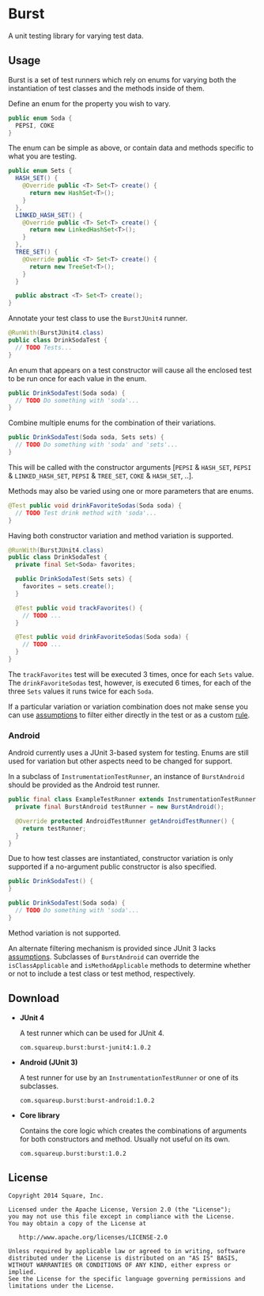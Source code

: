 Burst
=====

A unit testing library for varying test data.



Usage
-----

Burst is a set of test runners which rely on enums for varying both the instantiation of test
classes and the methods inside of them.

Define an enum for the property you wish to vary.
```java
public enum Soda {
  PEPSI, COKE
}
```
The enum can be simple as above, or contain data and methods specific to what you are testing.
```java
public enum Sets {
  HASH_SET() {
    @Override public <T> Set<T> create() {
      return new HashSet<T>();
    }
  },
  LINKED_HASH_SET() {
    @Override public <T> Set<T> create() {
      return new LinkedHashSet<T>();
    }
  },
  TREE_SET() {
    @Override public <T> Set<T> create() {
      return new TreeSet<T>();
    }
  }

  public abstract <T> Set<T> create();
}
```

Annotate your test class to use the `BurstJUnit4` runner.
```java
@RunWith(BurstJUnit4.class)
public class DrinkSodaTest {
  // TODO Tests...
}
```

An enum that appears on a test constructor will cause all the enclosed test to be run once for each
value in the enum.
```java
public DrinkSodaTest(Soda soda) {
  // TODO Do something with 'soda'...
}
```

Combine multiple enums for the combination of their variations.
```java
public DrinkSodaTest(Soda soda, Sets sets) {
  // TODO Do something with 'soda' and 'sets'...
}
```
This will be called with the constructor arguments
[`PEPSI` & `HASH_SET`, `PEPSI` & `LINKED_HASH_SET`, `PEPSI` & `TREE_SET`, `COKE` & `HASH_SET`, ..].

Methods may also be varied using one or more parameters that are enums.
```java
@Test public void drinkFavoriteSodas(Soda soda) {
  // TODO Test drink method with 'soda'...
}
```

Having both constructor variation and method variation is supported.
```java
@RunWith(BurstJUnit4.class)
public class DrinkSodaTest {
  private final Set<Soda> favorites;

  public DrinkSodaTest(Sets sets) {
    favorites = sets.create();
  }

  @Test public void trackFavorites() {
    // TODO ...
  }

  @Test public void drinkFavoriteSodas(Soda soda) {
    // TODO ...
  }
}
```
The `trackFavorites` test will be executed 3 times, once for each `Sets` value. The
`drinkFavoriteSodas` test, however, is executed 6 times, for each of the three `Sets` values it
runs twice for each `Soda`.

If a particular variation or variation combination does not make sense you can use [assumptions][1]
to filter either directly in the test or as a custom [rule][2].

### Android

Android currently uses a JUnit 3-based system for testing. Enums are still used for variation but
other aspects need to be changed for support.

In a subclass of `InstrumentationTestRunner`, an instance of `BurstAndroid` should be provided
as the Android test runner.
```java
public final class ExampleTestRunner extends InstrumentationTestRunner {
  private final BurstAndroid testRunner = new BurstAndroid();

  @Override protected AndroidTestRunner getAndroidTestRunner() {
    return testRunner;
  }
}
```

Due to how test classes are instantiated, constructor variation is only supported if a no-argument
public constructor is also specified.
```java
public DrinkSodaTest() {
}

public DrinkSodaTest(Soda soda) {
  // TODO Do something with 'soda'...
}
```

Method variation is not supported.

An alternate filtering mechanism is provided since JUnit 3 lacks [assumptions][1]. Subclasses of
`BurstAndroid` can override the `isClassApplicable` and `isMethodApplicable` methods to determine
whether or not to include a test class or test method, respectively.



Download
--------

 *  **JUnit 4**

    A test runner which can be used for JUnit 4.

    ```
    com.squareup.burst:burst-junit4:1.0.2
    ```

 *  **Android (JUnit 3)**

    A test runner for use by an `InstrumentationTestRunner` or one of its subclasses.

    ```
    com.squareup.burst:burst-android:1.0.2
    ```

 *  **Core library**

    Contains the core logic which creates the combinations of arguments for both constructors and
    method. Usually not useful on its own.

    ```
    com.squareup.burst:burst:1.0.2
    ```



License
-------

    Copyright 2014 Square, Inc.

    Licensed under the Apache License, Version 2.0 (the "License");
    you may not use this file except in compliance with the License.
    You may obtain a copy of the License at

       http://www.apache.org/licenses/LICENSE-2.0

    Unless required by applicable law or agreed to in writing, software
    distributed under the License is distributed on an "AS IS" BASIS,
    WITHOUT WARRANTIES OR CONDITIONS OF ANY KIND, either express or implied.
    See the License for the specific language governing permissions and
    limitations under the License.




 [1]: http://junit-team.github.io/junit/javadoc/4.10/org/junit/Assume.html
 [2]: http://junit-team.github.io/junit/javadoc/4.10/org/junit/Rule.html
